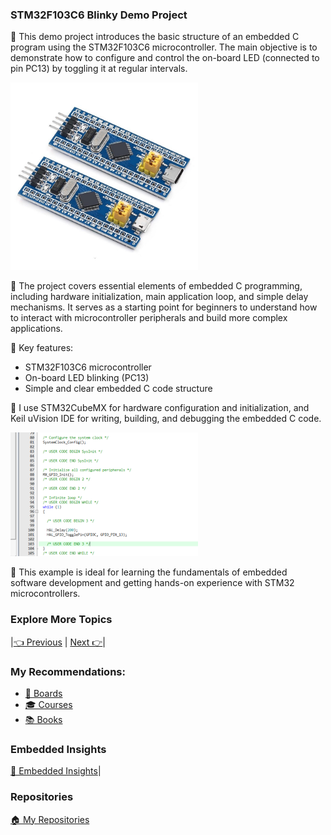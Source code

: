 ### STM32F103C6 Blinky Demo Project

🎯 This demo project introduces the basic structure of an embedded C program using the STM32F103C6 microcontroller. The main objective is to demonstrate how to configure and control the on-board LED (connected to pin PC13) by toggling it at regular intervals.

<!-- Images Placeholder -->
<img src="img/stm32f103c6-board.JPG" alt="STM32F103C6 Board" width="300"/>
<!-- Add more images as needed -->

📑 The project covers essential elements of embedded C programming, including hardware initialization, main application loop, and simple delay mechanisms. It serves as a starting point for beginners to understand how to interact with microcontroller peripherals and build more complex applications.

🔑 Key features:
- STM32F103C6 microcontroller
- On-board LED blinking (PC13)
- Simple and clear embedded C code structure

🔧 I use STM32CubeMX for hardware configuration and initialization, and Keil uVision IDE for writing, building, and debugging the embedded C code.

<!-- Images Placeholder -->
<img src="img/stm32f103c6-demo-code.PNG" alt="STM32F103C6 Demo Code" width="300"/>
<!-- Add more images as needed -->

🚀 This example is ideal for learning the fundamentals of embedded software development and getting hands-on experience with STM32 microcontrollers.

### Explore More Topics
|[👈 Previous](../) | [Next 👉](../)|

### My Recommendations:
- [🔨 Boards]()
- [🎓 Courses]()
- [📚 Books]()

### Embedded Insights
[🚀 Embedded Insights]()|

### Repositories
[🏠 My Repositories](https://github.com/ai-ho)
